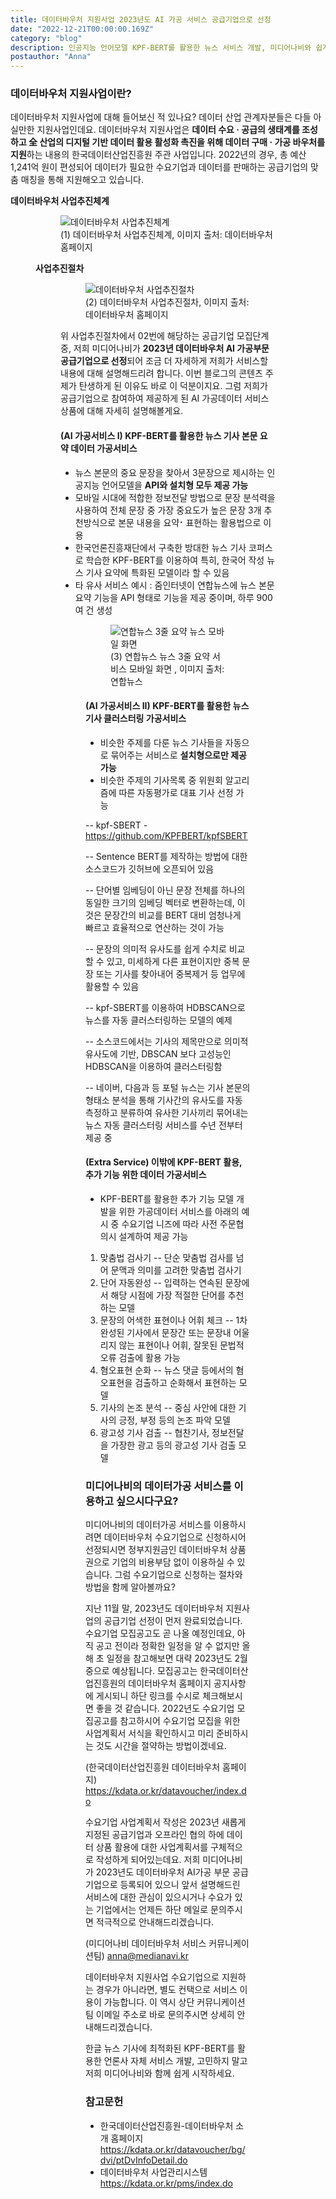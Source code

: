 ```yaml
---
title: 데이터바우처 지원사업 2023년도 AI 가공 서비스 공급기업으로 선정
date: "2022-12-21T00:00:00.169Z"
category: "blog"
description: 인공지능 언어모델 KPF-BERT를 활용한 뉴스 서비스 개발, 미디어나비와 쉽게 시작하세요. 
postauthor: "Anna"
---
```


### **데이터바우처 지원사업이란?**
데이터바우처 지원사업에 대해 들어보신 적 있나요? 데이터 산업 관계자분들은 다들 아실만한 지원사업인데요. 데이터바우처 지원사업은 **데이터 수요 · 공급의 생태계를 조성하고 全 산업의 디지털 기반 데이터 활용 활성화 촉진을 위해 데이터 구매 · 가공 바우처를 지원**하는 내용의 한국데이터산업진흥원 주관 사업입니다. 2022년의 경우, 총 예산 1,241억 원이 편성되어 데이터가 필요한 수요기업과 데이터를 판매하는 공급기업의 맞춤 매칭을 통해 지원해오고 있습니다. 

**데이터바우처 사업추진체계**
<figure>
<figure>
<img src="./image01.jpg" alt="데이터바우처 사업추진체계"/>
<figcaption>(1) 데이터바우처 사업추진체계, 이미지 출처: 데이터바우처 홈페이지 </figcaption>
</figure>

**사업추진절차**
<figure>
<Figure>
<img src="./image02.jpg" alt="데이터바우처 사업추진절차"/>
<figcaption>(2) 데이터바우처 사업추진절차, 이미지 출처: 데이터바우처 홈페이지 </figcaption>
</figure>

위 사업추진절차에서 02번에 해당하는 공급기업 모집단계 중, 저희 미디어나비가 **2023년 데이터바우처 AI 가공부문 공급기업으로 선정**되어 조금 더 자세하게 저희가 서비스할 내용에 대해 설명해드리려 합니다. 이번 블로그의 콘텐츠 주제가 탄생하게 된 이유도 바로 이 덕분이지요. 그럼 저희가 공급기업으로 참여하여 제공하게 된 AI 가공데이터 서비스 상품에 대해 자세히 설명해볼게요.

#### **(AI 가공서비스 I) KPF-BERT를 활용한 뉴스 기사 본문 요약 데이터 가공서비스**
- 뉴스 본문의 중요 문장을 찾아서 3문장으로 제시하는 인공지능 언어모델을 **API와 설치형 모두 제공 가능**
- 모바일 시대에 적합한 정보전달 방법으로 문장 분석력을 사용하여 전체 문장 중 가장 중요도가 높은 문장 3개 추천방식으로 본문 내용을 요약⠂표현하는 활용법으로 이용
- 한국언론진흥재단에서 구축한 방대한 뉴스 기사 코퍼스로 학습한 KPF-BERT를 이용하여 특히, 한국어 작성 뉴스 기사 요약에 특화된 모델이라 할 수 있음
- 타 유사 서비스 예시 : 줌인터넷이 연합뉴스에 뉴스 본문 요약 기능을 API 형태로 기능을 제공 중이며, 하루 900여 건 생성
<figure>
<figure>
<img src="./image03.jpg" alt="연합뉴스 3줄 요약 뉴스 모바일 화면"/>
<figcaption>(3) 연합뉴스 뉴스 3줄 요약 서비스 모바일 화면 , 이미지 출처: 연합뉴스 </figcaption>
</figure>

#### **(AI 가공서비스 II) KPF-BERT를 활용한 뉴스 기사 클러스터링 가공서비스** 
- 비슷한 주제를 다룬 뉴스 기사들을 자동으로 묶어주는 서비스로 **설치형으로만 제공 가능**
- 비슷한 주제의 기사목록 중 위원회 알고리즘에 따른 자동평가로 대표 기사 선정 가능

-- kpf-SBERT - <https://github.com/KPFBERT/kpfSBERT>

-- Sentence BERT를 제작하는 방법에 대한 소스코드가 깃허브에 오픈되어 있음

-- 단어별 임베딩이 아닌 문장 전체를 하나의 동일한 크기의 임베딩 벡터로 변환하는데, 이것은 문장간의 비교를 BERT 대비 엄청나게 빠르고 효율적으로 연산하는 것이 가능

-- 문장의 의미적 유사도를 쉽게 수치로 비교할 수 있고, 미세하게 다른 표현이지만 중복 문장 또는 기사를 찾아내어 중복제거 등 업무에 활용할 수 있음

-- kpf-SBERT를 이용하여 HDBSCAN으로 뉴스를 자동 클러스터링하는 모델의 예제

-- 소스코드에서는 기사의 제목만으로 의미적 유사도에 기반, DBSCAN 보다 고성능인 HDBSCAN을 이용하여 클러스터링함

-- 네이버, 다음과 등 포털 뉴스는 기사 본문의 형태소 분석을 통해 기사간의 유사도를 자동측정하고 분류하여 유사한 기사끼리 묶어내는 뉴스 자동 클러스터링 서비스를 수년 전부터 제공 중

#### **(Extra Service) 이밖에 KPF-BERT 활용, 추가 기능 위한 데이터 가공서비스**
- KPF-BERT를 활용한 추가 기능 모델 개발을 위한 가공데이터 서비스를 아래의 예시 중 수요기업 니즈에 따라 사전 주문협의시 설계하여 제공 가능

1. 맞춤법 검사기
-- 단순 맞춤법 검사를 넘어 문맥과 의미를 고려한 맞춤법 검사기  
2. 단어 자동완성
-- 입력하는 연속된 문장에서 해당 시점에 가장 적절한 단어를 추천하는 모델  
3. 문장의 어색한 표현이나 어휘 체크
-- 1차 완성된 기사에서 문장간 또는 문장내 어울리지 않는 표현이나 어휘, 잘못된 문법적 오류 검출에 활용 가능  
4. 혐오표현 순화
-- 뉴스 댓글 등에서의 혐오표현을 검출하고 순화해서 표현하는 모델  
5. 기사의 논조 분석
-- 중심 사안에 대한 기사의 긍정, 부정 등의 논조 파악 모델  
6. 광고성 기사 검출
-- 협찬기사, 정보전달을 가장한 광고 등의 광고성 기사 검출 모델  

### **미디어나비의 데이터가공 서비스를 이용하고 싶으시다구요?**
미디어나비의 데이터가공 서비스를 이용하시려면 데이터바우처 수요기업으로 신청하시어 선정되시면 정부지원금인 데이터바우처 상품권으로 기업의 비용부담 없이 이용하실 수 있습니다. 그럼 수요기업으로 신청하는 절차와 방법을 함께 알아볼까요? 

지난 11월 말, 2023년도 데이터바우처 지원사업의 공급기업 선정이 먼저 완료되었습니다. 수요기업 모집공고도 곧 나올 예정인데요, 아직 공고 전이라 정확한 일정을 알 수 없지만 올해 초 일정을 참고해보면 대략 2023년도 2월 중으로 예상됩니다. 모집공고는 한국데이터산업진흥원의 데이터바우처 홈페이지 공지사항에 게시되니 하단 링크를 수시로 체크해보시면 좋을 것 같습니다. 2022년도 수요기업 모집공고를 참고하시어 수요기업 모집을 위한 사업계획서 서식을 확인하시고 미리 준비하시는 것도 시간을 절약하는 방법이겠네요.

(한국데이터산업진흥원 데이터바우처 홈페이지) 
<https://kdata.or.kr/datavoucher/index.do>

수요기업 사업계획서 작성은 2023년 새롭게 지정된 공급기업과 오프라인 협의 하에 데이터 상품 활용에 대한 사업계획서를 구체적으로 작성하게 되어있는데요. 저희 미디어나비가 2023년도 데이터바우처 AI가공 부문 공급기업으로 등록되어 있으니 앞서 설명해드린 서비스에 대한 관심이 있으시거나 수요가 있는 기업에서는 언제든 하단 메일로 문의주시면 적극적으로 안내해드리겠습니다.

(미디어나비 데이터바우처 서비스 커뮤니케이션팀)
<anna@medianavi.kr>


데이터바우처 지원사업 수요기업으로 지원하는 경우가 아니라면, 별도 컨택으로 서비스 이용이 가능합니다. 이 역시 상단 커뮤니케이션팀 이메일 주소로 바로 문의주시면 상세히 안내해드리겠습니다.

한글 뉴스 기사에 최적화된 KPF-BERT를 활용한 언론사 자체 서비스 개발, 고민하지 말고 저희 미디어나비와 함께 쉽게 시작하세요.  
  
### 참고문헌
- 한국데이터산업진흥원-데이터바우처 소개 홈페이지
<https://kdata.or.kr/datavoucher/bg/dvi/ptDvInfoDetail.do>
- 데이터바우처 사업관리시스템
<https://kdata.or.kr/pms/index.do>

[defimage03.]: /assets/image03.jpg "연합뉴스 3줄 요약 서비스 모바일 화면"